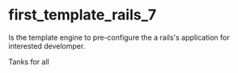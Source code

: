 # first_template_rails_7
Is the template engine to pre-configure the a rails's application for interested develomper.

Tanks for all
